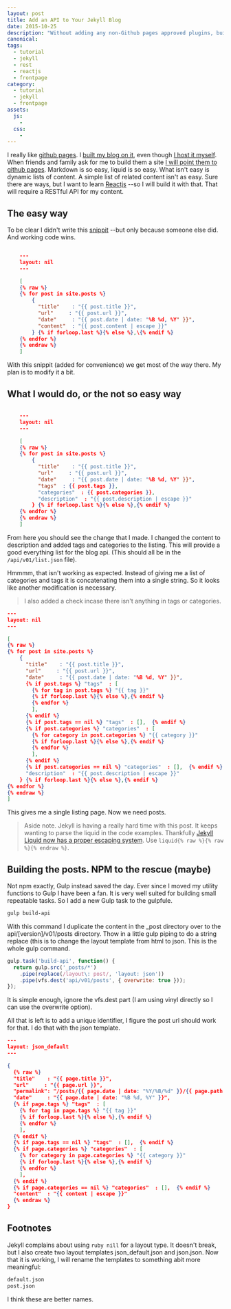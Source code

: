 ```yaml
---
layout: post
title: Add an API to Your Jekyll Blog
date: 2015-10-25
description: "Without adding any non-Github pages approved plugins, build a RESTfull api for your blog by adding a json endpoint."
canonical:
tags:
  - tutorial
  - jekyll
  - rest
  - reactjs
  - frontpage
category:
  - tutorial
  - jekyll
  - frontpage
assets:
  js:
    -
  css:
    -
---
```


I really like [github pages](https://pages.github.com/). I [built my blog on it](https://www.frobiovox.com/posts/2015/01/27/drupal-or-wordpress-why-not-jekyll.html), even though [I host it myself](https://www.frobiovox.com/posts/2015/05/19/setting-up-jenkins-on-1204.html). When friends and family ask for me to build them a site [I will point them to github pages](http://wapro.lbtech.org/). Markdown is so easy, liquid is so easy. What isn't easy is dynamic lists of content. A simple list of related content isn't as easy. Sure there are ways, but I want to learn [Reactjs](https://facebook.github.io/react/) --so I will build it with that. That will require a RESTful API for my content.

## The easy way

To be clear I didn't write this [snippit](http://jekyllsnippets.com/excluding-jsonify-your-site/) --but only because someone else did. And working code wins.

```json

    ---
    layout: nil
    ---

    [
    {% raw %}
    {% for post in site.posts %}
        {
          "title"    : "{{ post.title }}",
          "url"     : "{{ post.url }}",
          "date"     : "{{ post.date | date: "%B %d, %Y" }}",
          "content"  : "{{ post.content | escape }}"
        } {% if forloop.last %}{% else %},\{% endif %}
    {% endfor %}
    {% endraw %}
    ]

```

With this snippit (added for convenience) we get most of the way there. My plan is to modify it a bit.

## What I would do, or the not so easy way

```json

    ---
    layout: nil
    ---

    [
    {% raw %}
    {% for post in site.posts %}
        {
          "title"    : "{{ post.title }}",
          "url"     : "{{ post.url }}",
          "date"     : "{{ post.date | date: "%B %d, %Y" }}",
          "tags"  : {{ post.tags }},
          "categories"  : {{ post.categories }},
          "description"  : "{{ post.description | escape }}"
        } {% if forloop.last %}{% else %},{% endif %}
    {% endfor %}
    {% endraw %}
    ]

```

From here you should see the change that I made. I changed the content to description and added tags and categories to the listing. This will provide a good everything list for the blog api. (This should all be in the ```/api/v01/list.json``` file).

Hmmmm, that isn't working as expected. Instead of giving me a list of categories and tags it is concatenating them into a single string. So it looks like another modification is necessary.

> I also added a check incase there isn't anything in tags or categories.

```json
---
layout: nil
---

[
{% raw %}
{% for post in site.posts %}
    {
      "title"    : "{{ post.title }}",
      "url"     : "{{ post.url }}",
      "date"     : "{{ post.date | date: "%B %d, %Y" }}",
      {% if post.tags %} "tags"  : [
        {% for tag in post.tags %} "{{ tag }}"
        {% if forloop.last %}{% else %},{% endif %}
        {% endfor %}
        ],
      {% endif %}
      {% if post.tags == nil %} "tags"  : [],  {% endif %}
      {% if post.categories %} "categories"  : [
        {% for category in post.categories %} "{{ category }}"
        {% if forloop.last %}{% else %},{% endif %}
        {% endfor %}
        ],
      {% endif %}
      {% if post.categories == nil %} "categories"  : [],  {% endif %}
      "description"  : "{{ post.description | escape }}"
    } {% if forloop.last %}{% else %},{% endif %}
{% endfor %}
{% endraw %}
]

```

This gives me a single listing page. Now we need posts.

> Aside note. Jekyll is having a really hard time with this post. It keeps wanting to parse the liquid in the code examples. Thankfully [Jekyll Liquid now has a proper escaping system](http://stackoverflow.com/questions/3426182/how-to-escape-liquid-template-tags). Use ```liquid{% raw %}{% raw %}{% endraw %}```.

## Building the posts. NPM to the rescue (maybe)

Not npm exactly, Gulp instead saved the day. Ever since I moved my utility functions to Gulp I have been a fan. It is very well suited for building small repeatable tasks. So I add a new Gulp task to the gulpfule.

```bash
gulp build-api
```

With this command I duplicate the content in the _post directory over to the api/[version]/v01/posts directory. Thow in a little gulp piping to do a string replace (this is to change the layout template from html to json. This is the whole gulp command.

```javascript
gulp.task('build-api', function() {
  return gulp.src('_posts/*')
    .pipe(replace(/layout\: post/, 'layout: json'))
    .pipe(vfs.dest('api/v01/posts', { overwrite: true }));
});
```

It is simple enough, ignore the vfs.dest part (I am using vinyl directly so I can use the overwrite option).

All that is left is to add a unique identifier, I figure the post url should work for that. I do that with the json template.

```json
---
layout: json_default
---

{
  {% raw %}
  "title"    : "{{ page.title }}",
  "url"     : "{{ page.url }}",
  "permalink": "/posts/{{ page.date | date: "%Y/%B/%d" }}/{{ page.path | replace: 'api/v01/posts/', '' | replace: '.md', '' }}.html",
  "date"     : "{{ page.date | date: "%B %d, %Y" }}",
  {% if page.tags %} "tags"  : [
    {% for tag in page.tags %} "{{ tag }}"
    {% if forloop.last %}{% else %},{% endif %}
    {% endfor %}
    ],
  {% endif %}
  {% if page.tags == nil %} "tags"  : [],  {% endif %}
  {% if page.categories %} "categories"  : [
    {% for category in page.categories %} "{{ category }}"
    {% if forloop.last %}{% else %},{% endif %}
    {% endfor %}
    ],
  {% endif %}
  {% if page.categories == nil %} "categories"  : [],  {% endif %}
  "content"  : "{{ content | escape }}"
  {% endraw %}
}
```

## Footnotes

Jekyll complains about using ```ruby nill``` for a layout type. It doesn't break, but I also create two layout templates json_default.json and json.json. Now that it is working, I will rename the templates to something abit more meaningful:

```bash
default.json
post.json
```

I think these are better names.

